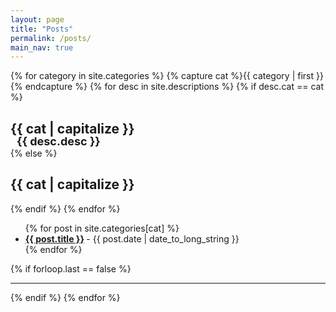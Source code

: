 ```yaml
---
layout: page
title: "Posts"
permalink: /posts/
main_nav: true
---
```


{% for category in site.categories %}
  {% capture cat %}{{ category | first }}{% endcapture %}
  {% for desc in site.descriptions %}
    {% if desc.cat == cat %}
  <h2 id="{{cat}}" style="color: {{ desc.catcolor }}">{{ cat | capitalize }}</h2>
  <p class="desc" style="margin: -20px 0px 0px 10px;font-size: 18px;font-weight: bold;color: {{ desc.desccolor }}">{{ desc.desc }}</p>
    {% else %}
  <h2 id="{{cat}}" style="">{{ cat | capitalize }}</h2>
    {% endif %}
  {% endfor %}
  <ul class="posts-list">
  {% for post in site.categories[cat] %}
    <li>
      <strong>
        <a href="{{ post.url | prepend: site.baseurl }}">{{ post.title }}</a>
      </strong>
      <span class="post-date">- {{ post.date | date_to_long_string }}</span>
    </li>
  {% endfor %}
  </ul>
  {% if forloop.last == false %}<hr>{% endif %}
{% endfor %}
<br>
